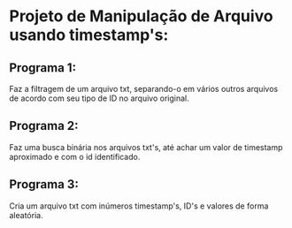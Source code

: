 # Projeto de Manipulação de Arquivo usando timestamp's:

## Programa 1:
Faz a filtragem de um arquivo txt, separando-o em vários outros arquivos de acordo com seu tipo de ID no arquivo original.

## Programa 2:
Faz uma busca binária nos arquivos txt's, até achar um valor de timestamp aproximado e com o id identificado.

## Programa 3:
Cria um arquivo txt com inúmeros timestamp's, ID's e valores de forma aleatória.